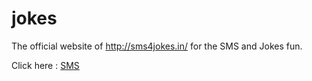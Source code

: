 jokes
=====

The official website of http://sms4jokes.in/ for the SMS and Jokes fun.

Click here : <a href="http://sms4jokes.in/">SMS</a>
